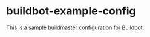 buildbot-example-config
=======================

This is a sample buildmaster configuration for Buildbot.